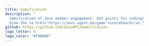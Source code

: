 ```yaml
---
title: Gamification
description: "
  Gamification of Zeus member engagement. Get points for coding!
  View the <a href='https://zeus.ugent.be/game'>scoreboard</a>."
github: https://github.com/ZeusWPI/Gamification
logo_letter: G
logo_color: "#F08080"
---
```

